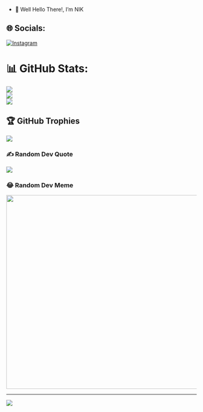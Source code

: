 - 👋 Well Hello There!, I’m NIK 


<!---
NIK2221994/NIK2221994 is a ✨ special ✨ repository because its `README.md` (this file) appears on your GitHub profile.
You can click the Preview link to take a look at your changes.
--->

## 🌐 Socials:
[![Instagram](https://img.shields.io/badge/Instagram-%23E4405F.svg?logo=Instagram&logoColor=white)](https://instagram.com/is.nik_) 


# 📊 GitHub Stats:
![](https://github-readme-stats.vercel.app/api?username=isnik09&theme=gruvbox&hide_border=false&include_all_commits=true&count_private=true)<br/>
![](https://github-readme-streak-stats.herokuapp.com/?user=isnik09&theme=gruvbox&hide_border=false)<br/>
![](https://github-readme-stats.vercel.app/api/top-langs/?username=isnik09&theme=gruvbox&hide_border=false&include_all_commits=true&count_private=true&layout=compact)

## 🏆 GitHub Trophies
![](https://github-profile-trophy.vercel.app/?username=isnik09&theme=gruvbox&no-frame=false&no-bg=false&margin-w=4)

### ✍️ Random Dev Quote
![](https://quotes-github-readme.vercel.app/api?type=horizontal&theme=gruvbox)

### 😂 Random Dev Meme
<img src="https://random-memer.herokuapp.com/" width="512px"/>

---
[![](https://visitcount.itsvg.in/api?id=isnik09&icon=2&color=3)](https://visitcount.itsvg.in)

<!-- Proudly created with GPRM ( https://gprm.itsvg.in ) -->
